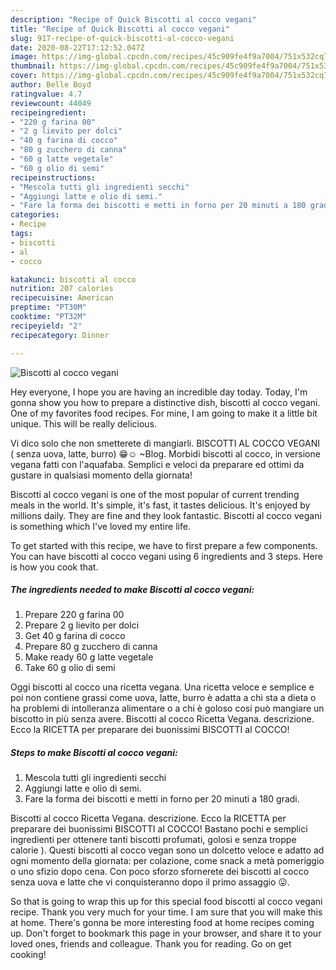 ```yaml
---
description: "Recipe of Quick Biscotti al cocco vegani"
title: "Recipe of Quick Biscotti al cocco vegani"
slug: 917-recipe-of-quick-biscotti-al-cocco-vegani
date: 2020-08-22T17:12:52.047Z
image: https://img-global.cpcdn.com/recipes/45c909fe4f9a7004/751x532cq70/biscotti-al-cocco-vegani-recipe-main-photo.jpg
thumbnail: https://img-global.cpcdn.com/recipes/45c909fe4f9a7004/751x532cq70/biscotti-al-cocco-vegani-recipe-main-photo.jpg
cover: https://img-global.cpcdn.com/recipes/45c909fe4f9a7004/751x532cq70/biscotti-al-cocco-vegani-recipe-main-photo.jpg
author: Belle Boyd
ratingvalue: 4.7
reviewcount: 44049
recipeingredient:
- "220 g farina 00"
- "2 g lievito per dolci"
- "40 g farina di cocco"
- "80 g zucchero di canna"
- "60 g latte vegetale"
- "60 g olio di semi"
recipeinstructions:
- "Mescola tutti gli ingredienti secchi"
- "Aggiungi latte e olio di semi."
- "Fare la forma dei biscotti e metti in forno per 20 minuti a 180 gradi."
categories:
- Recipe
tags:
- biscotti
- al
- cocco

katakunci: biscotti al cocco 
nutrition: 207 calories
recipecuisine: American
preptime: "PT30M"
cooktime: "PT32M"
recipeyield: "2"
recipecategory: Dinner

---
```



![Biscotti al cocco vegani](https://img-global.cpcdn.com/recipes/45c909fe4f9a7004/751x532cq70/biscotti-al-cocco-vegani-recipe-main-photo.jpg)

Hey everyone, I hope you are having an incredible day today. Today, I'm gonna show you how to prepare a distinctive dish, biscotti al cocco vegani. One of my favorites food recipes. For mine, I am going to make it a little bit unique. This will be really delicious.

Vi dico solo che non smetterete di mangiarli. BISCOTTI AL COCCO VEGANI ( senza uova, latte, burro) 😁☺ ~Blog. Morbidi biscotti al cocco, in versione vegana fatti con l&#39;aquafaba. Semplici e veloci da preparare ed ottimi da gustare in qualsiasi momento della giornata!

Biscotti al cocco vegani is one of the most popular of current trending meals in the world. It's simple, it's fast, it tastes delicious. It's enjoyed by millions daily. They are fine and they look fantastic. Biscotti al cocco vegani is something which I've loved my entire life.


To get started with this recipe, we have to first prepare a few components. You can have biscotti al cocco vegani using 6 ingredients and 3 steps. Here is how you cook that.

<!--inarticleads1-->

##### The ingredients needed to make Biscotti al cocco vegani:

1. Prepare 220 g farina 00
1. Prepare 2 g lievito per dolci
1. Get 40 g farina di cocco
1. Prepare 80 g zucchero di canna
1. Make ready 60 g latte vegetale
1. Take 60 g olio di semi


Oggi biscotti al cocco una ricetta vegana. Una ricetta veloce e semplice e poi non contiene grassi come uova, latte, burro è adatta a chi sta a dieta o ha problemi di intolleranza alimentare o a chi è goloso cosi può mangiare un biscotto in più senza avere. Biscotti al cocco Ricetta Vegana. descrizione. Ecco la RICETTA per preparare dei buonissimi BISCOTTI al COCCO! 

<!--inarticleads2-->

##### Steps to make Biscotti al cocco vegani:

1. Mescola tutti gli ingredienti secchi
1. Aggiungi latte e olio di semi.
1. Fare la forma dei biscotti e metti in forno per 20 minuti a 180 gradi.


Biscotti al cocco Ricetta Vegana. descrizione. Ecco la RICETTA per preparare dei buonissimi BISCOTTI al COCCO! Bastano pochi e semplici ingredienti per ottenere tanti biscotti profumati, golosi e senza troppe calorie ). Questi biscotti al cocco vegan sono un dolcetto veloce e adatto ad ogni momento della giornata: per colazione, come snack a metà pomeriggio o uno sfizio dopo cena. Con poco sforzo sfornerete dei biscotti al cocco senza uova e latte che vi conquisteranno dopo il primo assaggio 😛. 

So that is going to wrap this up for this special food biscotti al cocco vegani recipe. Thank you very much for your time. I am sure that you will make this at home. There's gonna be more interesting food at home recipes coming up. Don't forget to bookmark this page in your browser, and share it to your loved ones, friends and colleague. Thank you for reading. Go on get cooking!
